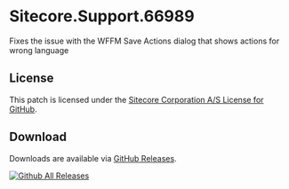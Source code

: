 # Sitecore.Support.66989
Fixes the issue with the WFFM Save Actions dialog that shows actions for wrong language

## License  
This patch is licensed under the [Sitecore Corporation A/S License for GitHub](https://github.com/sitecoresupport/Sitecore.Support.66989/blob/master/LICENSE).  

## Download  
Downloads are available via [GitHub Releases](https://github.com/sitecoresupport/Sitecore.Support.66989/releases).  

[![Github All Releases](https://img.shields.io/github/downloads/SitecoreSupport/Sitecore.Support.66989/total.svg)](https://github.com/SitecoreSupport/Sitecore.Support.66989/releases)
